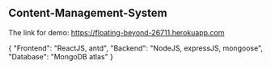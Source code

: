 ## Content-Management-System

The link for demo: https://floating-beyond-26711.herokuapp.com

{
    "Frontend": "ReactJS, antd",
    "Backend": "NodeJS, expressJS, mongoose",
    "Database": "MongoDB atlas"
}